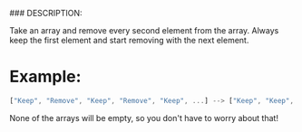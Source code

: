 ### DESCRIPTION:

Take an array and remove every second element from the array. Always keep the first element and start removing with the next element.

# Example:

```js
["Keep", "Remove", "Keep", "Remove", "Keep", ...] --> ["Keep", "Keep", "Keep", ...]
```

None of the arrays will be empty, so you don't have to worry about that!